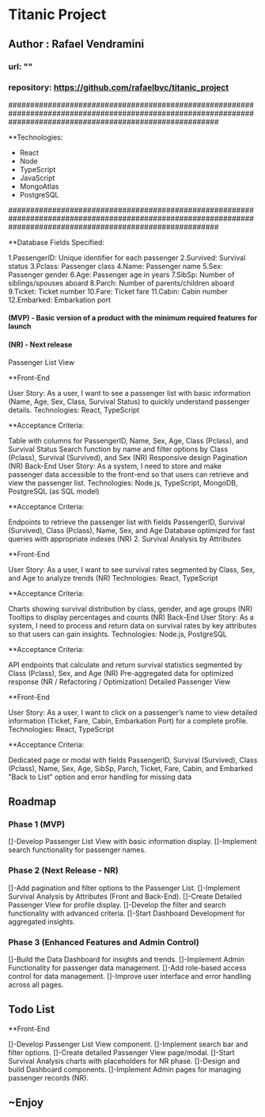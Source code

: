 # Titanic Project

## Author : Rafael Vendramini

### url: ""

### repository: https://github.com/rafaelbvc/titanic_project

################################################################################################################################################################

\*\*Technologies:

- React
- Node
- TypeScript
- JavaScript
- MongoAtlas
- PostgreSQL

################################################################################################################################################################

\*\*Database Fields Specified:

1.PassengerID: Unique identifier for each passenger
2.Survived: Survival status
3.Pclass: Passenger class
4.Name: Passenger name
5.Sex: Passenger gender
6.Age: Passenger age in years
7.SibSp: Number of siblings/spouses aboard
8.Parch: Number of parents/children aboard
9.Ticket: Ticket number
10.Fare: Ticket fare
11.Cabin: Cabin number
12.Embarked: Embarkation port

#### (MVP) - Basic version of a product with the minimum required features for launch

#### (NR) - Next release

Passenger List View

\*\*Front-End

User Story: As a user, I want to see a passenger list with basic information (Name, Age, Sex, Class, Survival Status) to quickly understand passenger details.
Technologies: React, TypeScript

\*\*Acceptance Criteria:

Table with columns for PassengerID, Name, Sex, Age, Class (Pclass), and Survival Status
Search function by name and filter options by Class (Pclass), Survival (Survived), and Sex (NR)
Responsive design
Pagination (NR)
Back-End
User Story: As a system, I need to store and make passenger data accessible to the front-end so that users can retrieve and view the passenger list.
Technologies: Node.js, TypeScript, MongoDB, PostgreSQL (as SQL model)

\*\*Acceptance Criteria:

Endpoints to retrieve the passenger list with fields PassengerID, Survival (Survived), Class (Pclass), Name, Sex, and Age
Database optimized for fast queries with appropriate indexes (NR) 2. Survival Analysis by Attributes

\*\*Front-End

User Story: As a user, I want to see survival rates segmented by Class, Sex, and Age to analyze trends (NR)
Technologies: React, TypeScript

\*\*Acceptance Criteria:

Charts showing survival distribution by class, gender, and age groups (NR)
Tooltips to display percentages and counts (NR)
Back-End
User Story: As a system, I need to process and return data on survival rates by key attributes so that users can gain insights.
Technologies: Node.js, PostgreSQL

\*\*Acceptance Criteria:

API endpoints that calculate and return survival statistics segmented by Class (Pclass), Sex, and Age (NR)
Pre-aggregated data for optimized response (NR / Refactoring / Optimization)
Detailed Passenger View

\*\*Front-End

User Story: As a user, I want to click on a passenger’s name to view detailed information (Ticket, Fare, Cabin, Embarkation Port) for a complete profile.
Technologies: React, TypeScript

\*\*Acceptance Criteria:

Dedicated page or modal with fields PassengerID, Survival (Survived), Class (Pclass), Name, Sex, Age, SibSp, Parch, Ticket, Fare, Cabin, and Embarked
"Back to List" option and error handling for missing data

## Roadmap

### Phase 1 (MVP)

[]-Develop Passenger List View with basic information display.
[]-Implement search functionality for passenger names.

### Phase 2 (Next Release - NR)

[]-Add pagination and filter options to the Passenger List.
[]-Implement Survival Analysis by Attributes (Front and Back-End).
[]-Create Detailed Passenger View for profile display.
[]-Develop the filter and search functionality with advanced criteria.
[]-Start Dashboard Development for aggregated insights.

### Phase 3 (Enhanced Features and Admin Control)

[]-Build the Data Dashboard for insights and trends.
[]-Implement Admin Functionality for passenger data management.
[]-Add role-based access control for data management.
[]-Improve user interface and error handling across all pages.

## Todo List

\*\*Front-End

[]-Develop Passenger List View component.
[]-Implement search bar and filter options.
[]-Create detailed Passenger View page/modal.
[]-Start Survival Analysis charts with placeholders for NR phase.
[]-Design and build Dashboard components.
[]-Implement Admin pages for managing passenger records (NR).

## ~Enjoy
